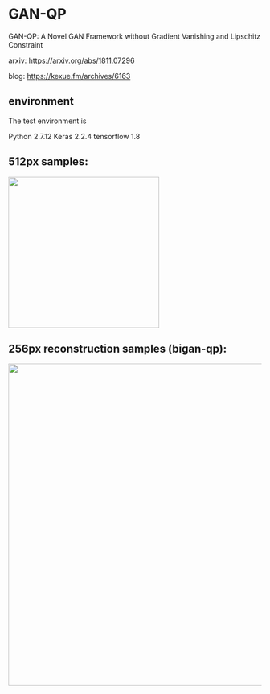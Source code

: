 # GAN-QP
GAN-QP: A Novel GAN Framework without Gradient Vanishing and Lipschitz Constraint

arxiv: https://arxiv.org/abs/1811.07296

blog: https://kexue.fm/archives/6163

## environment
The test environment is

Python 2.7.12
Keras 2.2.4
tensorflow 1.8

## 512px samples:
<img src="https://kexue.fm/usr/uploads/2018/11/3038288324.jpg" width=300>

## 256px reconstruction samples (bigan-qp):
<img src="https://raw.githubusercontent.com/bojone/gan-qp/master/bigan-qp/ae.jpg" width=640>

